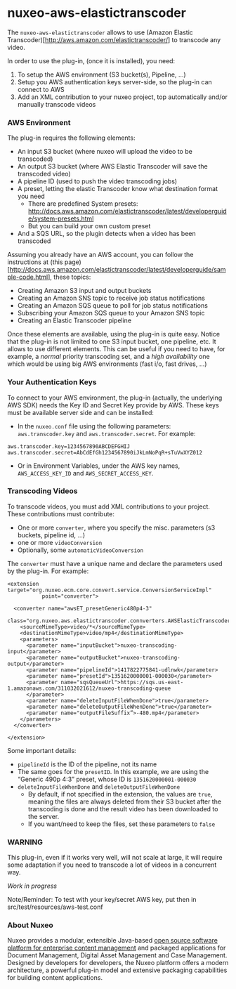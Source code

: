 nuxeo-aws-elastictranscoder
=====

The `nuxeo-aws-elastictranscoder` allows to use (Amazon Elastic Transcoder)[http://aws.amazon.com/elastictranscoder/] to transcode any video.

In order to use the plug-in, (once it is installed), you need:

1. To setup the AWS environment (S3 bucket(s), Pipeline, ...)
2. Setup you AWS authentication keys server-side, so the plug-in can connect to AWS
3. Add an XML contribution to your nuxeo project, top automatically and/or manually transcode videos


### AWS Environment
The plug-in requires the following elements:
* An input S3 bucket (where nuxeo will upload the video to be transcoded)
* An output S3 bucket (where AWS Elastic Transcoder will save the transcoded video)
* A pipeline ID (used to push the video transcoding jobs)
* A preset, letting the elastic Transcoder know what destination format you need
  * There are predefined System presets: http://docs.aws.amazon.com/elastictranscoder/latest/developerguide/system-presets.html
  * But you can build your own custom preset
* And a SQS URL, so the plugin detects when a video has been transcoded

Assuming you already have an AWS account, you can follow the instructions at (this page)[http://docs.aws.amazon.com/elastictranscoder/latest/developerguide/sample-code.html], these topics:
* Creating Amazon S3 input and output buckets
* Creating an Amazon SNS topic to receive job status notifications
* Creating an Amazon SQS queue to poll for job status notifications
* Subscribing your Amazon SQS queue to your Amazon SNS topic
* Creating an Elastic Transcoder pipeline

Once these elements are available, using the plug-in is quite easy. Notice that the plug-in is not limited to one S3 input bucket, one pipeline, etc. It allows to use different elements. This can be useful if you need to have, for example, a _normal_ priority transcoding set, and a _high availability_ one which would be using big AWS environments (fast i/o, fast drives, ...)

### Your Authentication Keys
To connect to your AWS environment, the plug-in (actually, the underlying AWS SDK) needs the Key ID and Secret Key provide by AWS. These keys must be available server side and can be installed:
* In the `nuxeo.conf` file using the following parameters: `aws.transcoder.key` and `aws.transcoder.secret`. For example:
```
aws.transcoder.key=1234567890ABCDEFGHIJ
aws.transcoder.secret=AbCdEfGh1234567890iJkLmNoPqR+sTuVwXYZ012 
```
* Or in Environment Variables, under the AWS key names, `AWS_ACCESS_KEY_ID` and `AWS_SECRET_ACCESS_KEY`.

### Transcoding Videos
To transcode videos, you must add XML contributions to your project. These contributions must contribute:
* One or more `converter`, where you specify the misc. parameters (s3 buckets, pipeline id, ...)
* one or more `videoConversion`
* Optionally, some `automaticVideoConversion`

The `converter` must have a unique name and declare the parameters used by the plug-in. For example:
```
<extension target="org.nuxeo.ecm.core.convert.service.ConversionServiceImpl"
           point="converter">

  <converter name="awsET_presetGeneric480p4-3"
    class="org.nuxeo.aws.elastictranscoder.connverters.AWSElasticTranscoderConverter">
    <sourceMimeType>video/*</sourceMimeType>
    <destinationMimeType>video/mp4</destinationMimeType>
    <parameters>
      <parameter name="inputBucket">nuxeo-transcoding-input</parameter>
      <parameter name="outputBucket">nuxeo-transcoding-output</parameter>
      <parameter name="pipelineId">1417822775841-udlnwk</parameter>
      <parameter name="presetId">1351620000001-000030</parameter>
      <parameter name="sqsQueueUrl">https://sqs.us-east-1.amazonaws.com/311032021612/nuxeo-transcoding-queue
      </parameter>
      <parameter name="deleteInputFileWhenDone">true</parameter>
      <parameter name="deleteOutputFileWhenDone">true</parameter>
      <parameter name="outputFileSuffix”>-480.mp4</parameter>
    </parameters>
  </converter>
  
</extension>
```

Some important details:
* `pipelineId` is the ID of the pipeline, not its name
* The same goes for the `presetID`. In this example, we are using the “Generic 490p 4:3” preset, whose ID is `1351620000001-000030`
* `deleteInputFileWhenDone` and `deleteOutputFileWhenDone`
  * By default, if not specified in the extension, the values are `true`, meaning the files are always deleted from their S3 bucket after the transcoding is done and the result video has been downloaded to the server.
  * If you want/need to keep the files, set these parameters to `false`



### WARNING
This plug-in, even if it works very well, will not scale at large, it will require some adaptation if you need to transcode a lot of videos in a concurrent way.


_Work in progress_

Note/Reminder: To test with your key/secret AWS key, put then in src/test/resources/aws-test.conf

### About Nuxeo

Nuxeo provides a modular, extensible Java-based [open source software platform for enterprise content management](http://www.nuxeo.com) and packaged applications for Document Management, Digital Asset Management and Case Management. Designed by developers for developers, the Nuxeo platform offers a modern architecture, a powerful plug-in model and extensive packaging capabilities for building content applications.

